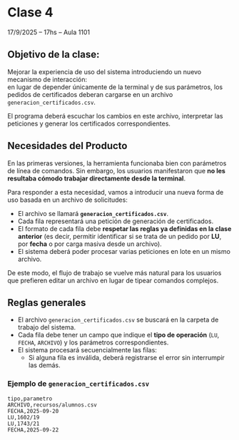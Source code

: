 # Clase 4

17/9/2025 – 17hs – Aula 1101

## Objetivo de la clase:

Mejorar la experiencia de uso del sistema introduciendo un nuevo mecanismo de interacción:  
en lugar de depender únicamente de la terminal y de sus parámetros, los pedidos de certificados deberan cargarse en un archivo `generacion_certificados.csv`.  

El programa deberá escuchar los cambios en este archivo, interpretar las peticiones y generar los certificados correspondientes.

## Necesidades del Producto

En las primeras versiones, la herramienta funcionaba bien con parámetros de línea de comandos. Sin embargo, los usuarios manifestaron que **no les resultaba cómodo trabajar directamente desde la terminal**.  

Para responder a esta necesidad, vamos a introducir una nueva forma de uso basada en un archivo de solicitudes:

- El archivo se llamará **`generacion_certificados.csv`**.
- Cada fila representará una petición de generación de certificados.
- El formato de cada fila debe **respetar las reglas ya definidas en la clase anterior** (es decir, permitir identificar si se trata de un pedido por **LU**, por **fecha** o por carga masiva desde un archivo).
- El sistema deberá poder procesar varias peticiones en lote en un mismo archivo.

De este modo, el flujo de trabajo se vuelve más natural para los usuarios que prefieren editar un archivo en lugar de tipear comandos complejos.

## Reglas generales

- El archivo `generacion_certificados.csv` se buscará en la carpeta de trabajo del sistema.
- Cada fila debe tener un campo que indique el **tipo de operación** (`LU`, `FECHA`, `ARCHIVO`) y los parámetros correspondientes.
- El sistema procesará secuencialmente las filas:
  - Si alguna fila es inválida, deberá registrarse el error sin interrumpir las demás.


### Ejemplo de `generacion_certificados.csv`

```csv
tipo,parametro
ARCHIVO,recursos/alumnos.csv
FECHA,2025-09-20
LU,1602/19
LU,1743/21
FECHA,2025-09-22
